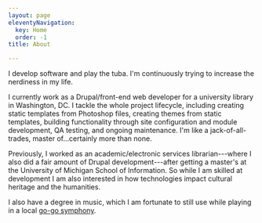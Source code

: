 ```yaml
---
layout: page
eleventyNavigation:
  key: Home
  order: -1
title: About

---
```

I develop software and play the tuba. I'm continuously trying to increase the nerdiness in my life.

I currently work as a Drupal/front-end web developer for a university library in Washington, DC. I tackle the whole project lifecycle, including creating static templates from Photoshop files, creating themes from static templates, building functionality through site configuration and module development, QA testing, and ongoing maintenance. I'm like a jack-of-all-trades, master of...certainly more than none.

Previously, I worked as an academic/electronic services librarian---where I also did a fair amount of Drupal development---after getting a master's at the University of Michigan School of Information. So while I am skilled at development I am also interested in how technologies impact cultural heritage and the humanities.

I also have a degree in music, which I am fortunate to still use while playing in a local [go-go symphony](http://gogosymphony.com).